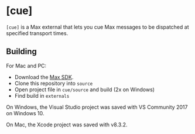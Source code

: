 # [cue]

`[cue]` is a Max external that lets you cue Max messages
to be dispatched at specified transport times.

## Building

For Mac and PC:

- Download the [Max SDK](https://cycling74.com/downloads/sdk/).
- Clone this repository into `source`
- Open project file in `cue/source` and build (2x on Windows)
- Find build in `externals`

On Windows, the Visual Studio project was saved with VS Community 2017 on Windows 10.

On Mac, the Xcode project was saved with v8.3.2.
